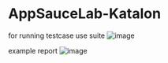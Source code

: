 # AppSauceLab-Katalon


for running testcase use suite
![image](https://github.com/ayuanriyani/AppSauceLab-Katalon/assets/17001815/c42e02e5-7204-423f-a62a-dcf251bb8e59)


example report
![image](https://github.com/ayuanriyani/AppSauceLab-Katalon/assets/17001815/0354ef88-9117-480a-9682-916685dedc19)
